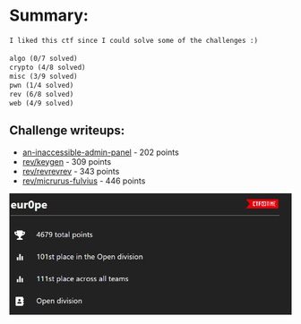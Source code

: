 # Summary:
    I liked this ctf since I could solve some of the challenges :)

    algo (0/7 solved)
    crypto (4/8 solved)
    misc (3/9 solved)
    pwn (1/4 solved)
    rev (6/8 solved)
    web (4/9 solved)

## Challenge writeups:

* [an-inaccessible-admin-panel](an-inaccessible-admin-panel.md) - 202 points 
* [rev/keygen](keygen.md) - 309 points
* [rev/revrevrev](revrevrev.md) - 343 points
* [rev/micrurus-fulvius](micrurus-fulvius.md) - 446 points

![hsctf.png](../assets/hsctf.png)
